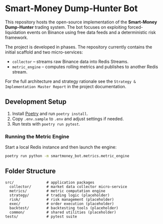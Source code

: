 # Smart-Money Dump-Hunter Bot

This repository hosts the open-source implementation of the **Smart-Money Dump-Hunter** trading system. The bot focuses on exploiting forced-liquidation events on Binance using free data feeds and a deterministic risk framework.

The project is developed in phases. The repository currently contains the initial scaffold and two micro-services:

* `collector` – streams raw Binance data into Redis Streams.
* `metric_engine` – computes rolling metrics and publishes to another Redis stream.

For the full architecture and strategy rationale see the `Strategy & Implementation Master Report` in the project documentation.

## Development Setup

1. Install [Poetry](https://python-poetry.org/) and run `poetry install`.
2. Copy `.env.sample` to `.env` and adjust settings if needed.
3. Run tests with `poetry run pytest`.

### Running the Metric Engine

Start a local Redis instance and then launch the engine:

```bash
poetry run python -m smartmoney_bot.metrics.metric_engine
```

## Folder Structure

```
src/               # application packages
  collector/       # market data collector micro-service
  metrics/         # metric computation engine
  strategy/        # trading logic (placeholder)
  risk/            # risk management (placeholder)
  exec/            # order execution (placeholder)
  backtest/        # backtesting tools (placeholder)
  common/          # shared utilities (placeholder)
tests/             # pytest suite
```
